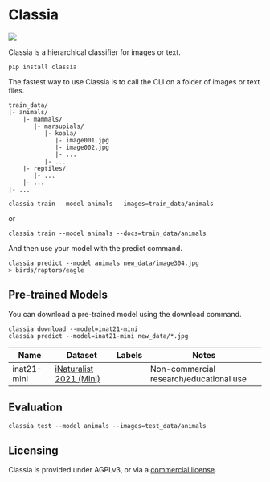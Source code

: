 # Classia

![](https://img.shields.io/pypi/pyversions/name)

Classia is a hierarchical classifier for images or text.

```shell
pip install classia
```

The fastest way to use Classia is to call the CLI on a folder of images or text files.

```shell
train_data/
|- animals/
    |- mammals/
       |- marsupials/
          |- koala/
             |- image001.jpg 
             |- image002.jpg
             |- ...
          |- ...
    |- reptiles/
       |- ...
    |- ...
|- ...
```

```shell
classia train --model animals --images=train_data/animals
```

or

```shell
classia train --model animals --docs=train_data/animals
```

And then use your model with the predict command.

```shell
classia predict --model animals new_data/image304.jpg
> birds/raptors/eagle
```

## Pre-trained Models

You can download a pre-trained model using the download command.

```shell
classia download --model=inat21-mini
classia predict --model=inat21-mini new_data/*.jpg
```

| Name        | Dataset                                                                            | Labels | Notes |
|-------------|------------------------------------------------------------------------------------|--------|-------|
| inat21-mini | [iNaturalist 2021 (Mini)](https://github.com/visipedia/inat_comp/tree/master/2021) |        | Non-commercial research/educational use |

## Evaluation

```shell
classia test --model animals --images=test_data/animals
```

## Licensing

Classia is provided under AGPLv3, or via a [commercial license](https://shop.aiml.team/products/classia). 